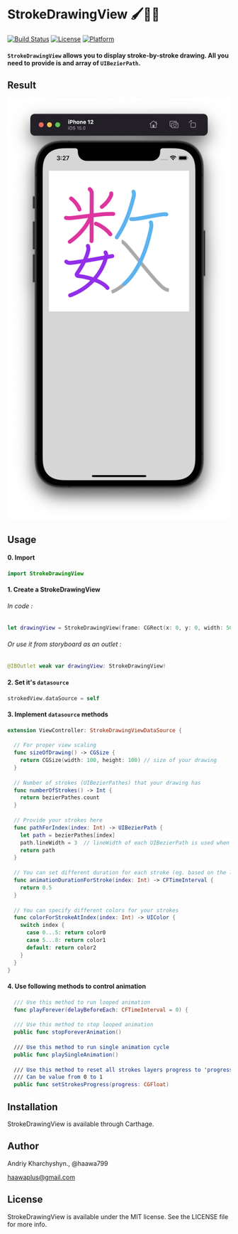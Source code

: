 # StrokeDrawingView 🖌🎨🈲

[![Build Status](https://travis-ci.org/haawa799/StrokeDrawingView.svg?branch=master)](https://travis-ci.org/haawa799/StrokeDrawingView)
[![License](https://img.shields.io/cocoapods/l/StrokeDrawingView.svg?style=flat)](http://cocoapods.org/pods/StrokeDrawingView)
[![Platform](https://img.shields.io/cocoapods/p/StrokeDrawingView.svg?style=flat)](http://cocoapods.org/pods/StrokeDrawingView)

#### ```StrokeDrawingView``` allows you to display stroke-by-stroke drawing. All you need to provide is and array of ```UIBezierPath```.



## Result

![StrokeDrawingView demo](screenshot.png)

## Usage

#### 0. Import

```swift
import StrokeDrawingView
```

#### 1. Create a StrokeDrawingView

###### In code :

```swift
let drawingView = StrokeDrawingView(frame: CGRect(x: 0, y: 0, width: 500, height: 500))
```

###### Or use it from storyboard as an outlet :

```swift
@IBOutlet weak var drawingView: StrokeDrawingView!
```

#### 2. Set it's ```datasource```

```swift
strokedView.dataSource = self
```

#### 3. Implement ```datasource``` methods

```swift
extension ViewController: StrokeDrawingViewDataSource {

  // For proper view scaling
  func sizeOfDrawing() -> CGSize {
    return CGSize(width: 100, height: 100) // size of your drawing
  }

  // Number of strokes (UIBezierPathes) that your drawing has
  func numberOfStrokes() -> Int {
    return bezierPathes.count
  }

  // Provide your strokes here
  func pathForIndex(index: Int) -> UIBezierPath {
    let path = bezierPathes[index]
    path.lineWidth = 3  // lineWidth of each UIBezierPath is used when drawn
    return path
  }

  // You can set different duration for each stroke (eg. based on the length of each one)
  func animationDurationForStroke(index: Int) -> CFTimeInterval {
    return 0.5
  }

  // You can specify different colors for your strokes
  func colorForStrokeAtIndex(index: Int) -> UIColor {
    switch index {
      case 0...5: return color0
      case 5...8: return color1
      default: return color2
    }
  }
}
```

#### 4. Use following methods to control animation
```swift
  /// Use this method to run looped animation
  func playForever(delayBeforeEach: CFTimeInterval = 0) {

  /// Use this method to stop looped animation
  public func stopForeverAnimation()

  /// Use this method to run single animation cycle
  public func playSingleAnimation()

  /// Use this method to reset all strokes layers progress to 'progress'
  /// Can be value from 0 to 1
  public func setStrokesProgress(progress: CGFloat)
```

## Installation

StrokeDrawingView is available through Carthage.

## Author

Andriy Kharchyshyn., @haawa799

haawaplus@gmail.com

## License

StrokeDrawingView is available under the MIT license. See the LICENSE file for more info.
